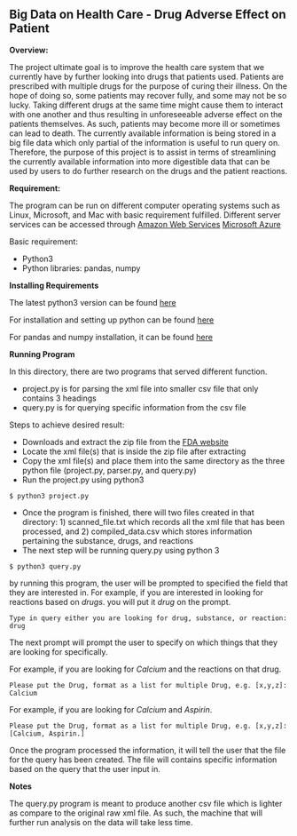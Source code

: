 ## Big Data on Health Care - Drug Adverse Effect on Patient


**Overview:**

The project ultimate goal is to improve the health care system that we currently have by further looking into drugs that patients used. Patients are prescribed with multiple drugs for the purpose of curing their illness. On the hope of doing so, some patients may recover fully, and some may not be so lucky.  Taking different drugs at the same time might cause them to interact with one another and thus resulting in unforeseeable adverse effect on the patients themselves. As such, patients may become more ill or sometimes can lead to death. The currently available information is being stored in a big file data which only partial of the information is useful to run query on. Therefore, the purpose of this project is to assist in terms of streamlining the currently available information into more digestible data that can be used by users to do further research on the drugs and the patient reactions.


**Requirement:**

The program can be run on different computer operating systems such as Linux, Microsoft, and Mac with basic requirement fulfilled. Different server services can be accessed through [Amazon Web Services](https://github.com/cloudmesh-community/fa18-423-02/blob/master/project-code/aws-setup.md) [Microsoft Azure](http)

Basic requirement:
  * Python3
  * Python libraries: pandas, numpy


**Installing Requirements**

The latest python3 version can be found [here](https://www.python.org/downloads/ "Python Downloads")

For installation and setting up python can be found [here](https://realpython.com/installing-python/ "Installing and Python setup")

For pandas and numpy installation, it can be found [here](https://pandas.pydata.org/pandas-docs/stable/install.html)


**Running Program**

In this directory, there are two programs that served different function.

  * project.py is for parsing the xml file into smaller csv file that only contains 3 headings
  * query.py is for querying specific information from the csv file

Steps to achieve desired result:

  * Downloads and extract the zip file from the [FDA website](https://fis.fda.gov/extensions/FPD-QDE-FAERS/FPD-QDE-FAERS.html)
  * Locate the xml file(s) that is inside the zip file after extracting
  * Copy the xml file(s) and place them into the same directory as the three python file (project.py, parser.py, and query.py)
  * Run the project.py using python3
  ```
  $ python3 project.py
  ```
  * Once the program is finished, there will two files created in that directory: 1) scanned_file.txt which records all the xml file that has been processed, and 2) compiled_data.csv which stores information pertaining the substance, drugs, and reactions
  * The next step will be running query.py using python 3
  ```
  $ python3 query.py
  ```
  by running this program, the user will be prompted to specified the field that they are interested in. For example, if you are interested in looking for reactions based on *drugs*. you will put it *drug* on the prompt.
  ```
  Type in query either you are looking for drug, substance, or reaction: drug
  ```

  The next prompt will prompt the user to specify on which things that they are looking for specifically.

  For example, if you are looking for *Calcium* and the reactions on that drug.

  ```
  Please put the Drug, format as a list for multiple Drug, e.g. [x,y,z]: Calcium
  ```

  For example, if you are looking for *Calcium* and *Aspirin*.

  ```
  Please put the Drug, format as a list for multiple Drug, e.g. [x,y,z]: [Calcium, Aspirin.]
  ```

  Once the program processed the information, it will tell the user that the file for the query has been created.
  The file will contains specific information based on the query that the user input in.

**Notes**

The query.py program is meant to produce another csv file which is lighter as compare to the original raw xml file. As such, the machine that will further run analysis on the data will take less time.
